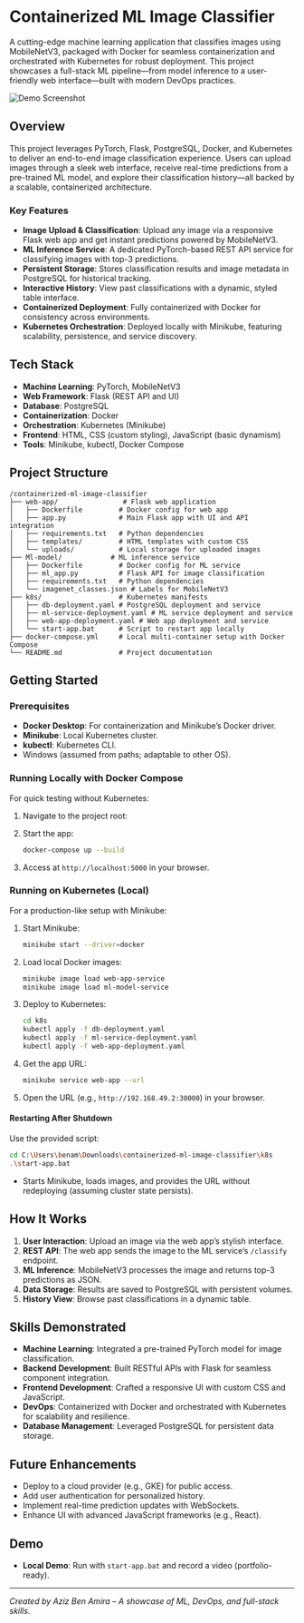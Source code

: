 # Containerized ML Image Classifier

A cutting-edge machine learning application that classifies images using MobileNetV3, packaged with Docker for seamless containerization and orchestrated with Kubernetes for robust deployment. This project showcases a full-stack ML pipeline—from model inference to a user-friendly web interface—built with modern DevOps practices.

![Demo Screenshot](https://via.placeholder.com/800x400.png?text=Demo+Screenshot) <!-- Replace with actual screenshot link -->

## Overview

This project leverages PyTorch, Flask, PostgreSQL, Docker, and Kubernetes to deliver an end-to-end image classification experience. Users can upload images through a sleek web interface, receive real-time predictions from a pre-trained ML model, and explore their classification history—all backed by a scalable, containerized architecture.

### Key Features
- **Image Upload & Classification**: Upload any image via a responsive Flask web app and get instant predictions powered by MobileNetV3.
- **ML Inference Service**: A dedicated PyTorch-based REST API service for classifying images with top-3 predictions.
- **Persistent Storage**: Stores classification results and image metadata in PostgreSQL for historical tracking.
- **Interactive History**: View past classifications with a dynamic, styled table interface.
- **Containerized Deployment**: Fully containerized with Docker for consistency across environments.
- **Kubernetes Orchestration**: Deployed locally with Minikube, featuring scalability, persistence, and service discovery.

## Tech Stack
- **Machine Learning**: PyTorch, MobileNetV3
- **Web Framework**: Flask (REST API and UI)
- **Database**: PostgreSQL
- **Containerization**: Docker
- **Orchestration**: Kubernetes (Minikube)
- **Frontend**: HTML, CSS (custom styling), JavaScript (basic dynamism)
- **Tools**: Minikube, kubectl, Docker Compose

## Project Structure
```
/containerized-ml-image-classifier
├── web-app/                # Flask web application
│   ├── Dockerfile         # Docker config for web app
│   ├── app.py             # Main Flask app with UI and API integration
│   ├── requirements.txt   # Python dependencies
│   ├── templates/         # HTML templates with custom CSS
│   └── uploads/           # Local storage for uploaded images
├── Ml-model/            # ML inference service 
│   ├── Dockerfile         # Docker config for ML service
│   ├── ml_app.py          # Flask API for image classification
│   ├── requirements.txt   # Python dependencies
│   └── imagenet_classes.json # Labels for MobileNetV3
├── k8s/                   # Kubernetes manifests
│   ├── db-deployment.yaml # PostgreSQL deployment and service
│   ├── ml-service-deployment.yaml # ML service deployment and service
│   ├── web-app-deployment.yaml # Web app deployment and service
│   └── start-app.bat      # Script to restart app locally
├── docker-compose.yml     # Local multi-container setup with Docker Compose
└── README.md              # Project documentation
```

## Getting Started

### Prerequisites
- **Docker Desktop**: For containerization and Minikube’s Docker driver.
- **Minikube**: Local Kubernetes cluster.
- **kubectl**: Kubernetes CLI.
- Windows (assumed from paths; adaptable to other OS).

### Running Locally with Docker Compose
For quick testing without Kubernetes:
1. Navigate to the project root:
  
2. Start the app:
   ```bash
   docker-compose up --build
   ```
3. Access at `http://localhost:5000` in your browser.

### Running on Kubernetes (Local)
For a production-like setup with Minikube:
1. Start Minikube:
   ```bash
   minikube start --driver=docker
   ```
2. Load local Docker images:
   ```bash
   minikube image load web-app-service
   minikube image load ml-model-service
   ```
3. Deploy to Kubernetes:
   ```bash
   cd k8s
   kubectl apply -f db-deployment.yaml
   kubectl apply -f ml-service-deployment.yaml
   kubectl apply -f web-app-deployment.yaml
   ```
4. Get the app URL:
   ```bash
   minikube service web-app --url
   ```
5. Open the URL (e.g., `http://192.168.49.2:30000`) in your browser.

#### Restarting After Shutdown
Use the provided script:
```bash
cd C:\Users\benam\Downloads\containerized-ml-image-classifier\k8s
.\start-app.bat
```
- Starts Minikube, loads images, and provides the URL without redeploying (assuming cluster state persists).

## How It Works
1. **User Interaction**: Upload an image via the web app’s stylish interface.
2. **REST API**: The web app sends the image to the ML service’s `/classify` endpoint.
3. **ML Inference**: MobileNetV3 processes the image and returns top-3 predictions as JSON.
4. **Data Storage**: Results are saved to PostgreSQL with persistent volumes.
5. **History View**: Browse past classifications in a dynamic table.

## Skills Demonstrated
- **Machine Learning**: Integrated a pre-trained PyTorch model for image classification.
- **Backend Development**: Built RESTful APIs with Flask for seamless component integration.
- **Frontend Development**: Crafted a responsive UI with custom CSS and JavaScript.
- **DevOps**: Containerized with Docker and orchestrated with Kubernetes for scalability and resilience.
- **Database Management**: Leveraged PostgreSQL for persistent data storage.

## Future Enhancements
- Deploy to a cloud provider (e.g., GKE) for public access.
- Add user authentication for personalized history.
- Implement real-time prediction updates with WebSockets.
- Enhance UI with advanced JavaScript frameworks (e.g., React).

## Demo
- **Local Demo**: Run with `start-app.bat` and record a video (portfolio-ready).


---

*Created by Aziz Ben Amira – A showcase of ML, DevOps, and full-stack skills.*


